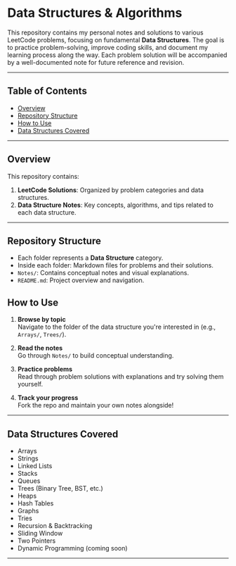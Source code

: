 # Data Structures & Algorithms

This repository contains my personal notes and solutions to various LeetCode problems, focusing on fundamental **Data Structures**. The goal is to practice problem-solving, improve coding skills, and document my learning process along the way. Each problem solution will be accompanied by a well-documented note for future reference and revision.

---

## Table of Contents

- [Overview](#Overview)
- [Repository Structure](#repository-structure)
- [How to Use](#how-to-use)
- [Data Structures Covered](#data-structures-covered)


---

## Overview

This repository contains:
1. **LeetCode Solutions**: Organized by problem categories and data structures.
2. **Data Structure Notes**: Key concepts, algorithms, and tips related to each data structure.


---

## Repository Structure


- Each folder represents a **Data Structure** category.
- Inside each folder: Markdown files for problems and their solutions.
- `Notes/`: Contains conceptual notes and visual explanations.
- `README.md`: Project overview and navigation.
  


## How to Use

1. **Browse by topic**  
   Navigate to the folder of the data structure you're interested in (e.g., `Arrays/`, `Trees/`).

2. **Read the notes**  
   Go through `Notes/` to build conceptual understanding.

3. **Practice problems**  
   Read through problem solutions with explanations and try solving them yourself.

4. **Track your progress**  
   Fork the repo and maintain your own notes alongside!

---

## Data Structures Covered

- Arrays
- Strings
- Linked Lists
- Stacks
- Queues
- Trees (Binary Tree, BST, etc.)
- Heaps
- Hash Tables
- Graphs
- Tries
- Recursion & Backtracking
- Sliding Window
- Two Pointers
- Dynamic Programming (coming soon)

---

















